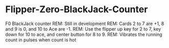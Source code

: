 # Flipper-Zero-BlackJack-Counter
F0 BlackJack counter
REM: Still in development
REM: Cards 2 to 7 are +1, 8 and 9 is 0, and 10 to Ace are -1.
REM: Use the flipper up key for 2 to 7, key down for 10 to ace, and center button for 8 to 9. 
REM: Vibrates the running count in pulses when count is hot
